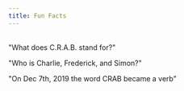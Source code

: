 ```yaml
---
title: Fun Facts
---
```


<br>
"What does C.R.A.B. stand for?"

 "Who is Charlie, Frederick, and Simon?"
 
"On Dec 7th, 2019 the word CRAB became a verb"
